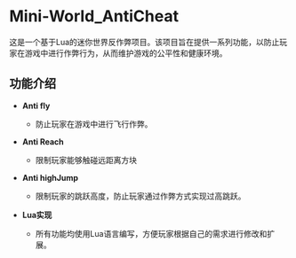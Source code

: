 # Mini-World_AntiCheat

这是一个基于Lua的迷你世界反作弊项目。该项目旨在提供一系列功能，以防止玩家在游戏中进行作弊行为，从而维护游戏的公平性和健康环境。

## 功能介绍

- **Anti fly**
  - 防止玩家在游戏中进行飞行作弊。

- **Anti Reach**
  - 限制玩家能够触碰远距离方块

- **Anti highJump**
  - 限制玩家的跳跃高度，防止玩家通过作弊方式实现过高跳跃。

- **Lua实现**
  - 所有功能均使用Lua语言编写，方便玩家根据自己的需求进行修改和扩展。